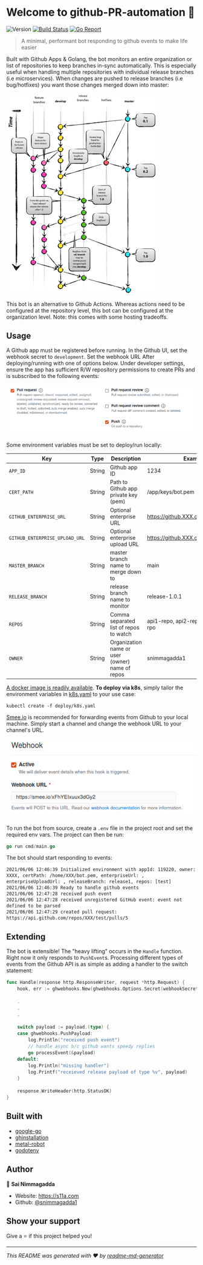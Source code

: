 # Welcome to github-PR-automation 👋

![Version](https://img.shields.io/badge/version-0.0.1-blue.svg?cacheSeconds=2592000)
[![Build Status](https://travis-ci.com/snimmagadda1/github-PR-automation.svg?branch=master)](https://travis-ci.com/snimmagadda1/github-PR-automation)
[![Go Report](https://goreportcard.com/badge/github.com/snimmagadda1/stack-exchange-graphql-server)](https://goreportcard.com/report/github.com/snimmagadda1/github-PR-automation)

> A minimal, performant bot responding to github events to make life easier

Built with Github Apps & Golang, the bot monitors an entire organization or list of repositories to keep branches in-sync automatically. This is especially useful when handling multiple repositories with individual release branches (i.e microservices). When changes are pushed to release branches (i.e bug/hotfixes) you want those changes merged down into master:

<img src="nvie_git_flow.png" alt="NVIE git flow strategy" width="400"/>


This bot is an alternative to Github Actions. Whereas actions need to be configured at the repository level, this bot can be configured at the organization level. Note: this comes with some hosting tradeoffs.

## Usage
A Github app must be registered before running. In the Github UI, set the webhook secret to `development`. Set the webhook URL After deploying/running with one of options below. Under developer settings, ensure the app has sufficient R/W repository permissions to create PRs and is subscribed to the following events:

![Github app events subscribed](github_events_subscribe.png)

Some environment variables must be set to deploy/run locally:

| Key      | Type   | Description          | Example        |
| -------- | ------ | -------------------- | -------------- |
| `APP_ID` | String | Github app ID             | 1234      |
| `CERT_PATH` | String | Path to Github app private key  (pem)      | /app/keys/bot.pem         |
| `GITHUB_ENTERPRISE_URL`  | String | Optional enterprise URL | https://github.XXX.com/api/v3        |
| `GITHUB_ENTERPRISE_UPLOAD_URL`   | String | Optional enterprise upload URL | https://github.XXX.com/api/v3/upload |
| `MASTER_BRANCH` | String | master branch name to merge down to       | main         |
| `RELEASE_BRANCH` | String | release branch name to monitor       | release-1.0.1         |
| `REPOS` | String | Comma separated list of repos to watch       | api1-repo, api2-repo, ui1-repo, ui2-rpo         |
| `OWNER` | String | Organization name or user (owner) name of repos       | snimmagadda1        |




[A docker image is readily available](https://hub.docker.com/repository/docker/snimmagadda/github-pr-bot). **To deploy via k8s**, simply tailor the environment variables in [k8s.yaml](./deploy/k8s.yaml) to your use case:
```
kubectl create -f deploy/k8s.yaml
```

[Smee.io](https://smee.io/) is recommended for forwarding events from Github to your local machine. Simply start a channel and change the webhook URL to your channel's URL. 

![Webhook forwarding](webhook.png)

To run the bot from source, create a `.env` file in the project root and set the required env vars. The project can then be run:

```go
go run cmd/main.go
```

The bot should start responding to events:

```log
2021/06/06 12:46:39 Initialized environment with appId: 119220, owner: XXXX, certPath: /home/XXX/bot.pem, enterpriseUrl: , enterpriseUploadUrl: , releaseBranch: release1, repos: [test]
2021/06/06 12:46:39 Ready to handle github events
2021/06/06 12:47:28 received push event
2021/06/06 12:47:28 received unregistered GitHub event: event not defined to be parsed
2021/06/06 12:47:29 created pull request: https://api.github.com/repos/XXX/test/pulls/5
```


## Extending
The bot is extensible! The "heavy lifting" occurs in the `Handle` function. Right now it only responds to `PushEvent`s. Processing different types of events from the Github API is as simple as adding a handler to the switch statement:

```go
func Handle(response http.ResponseWriter, request *http.Request) {
	hook, err := ghwebhooks.New(ghwebhooks.Options.Secret(webhookSecret))
	
    .
    .
    .

	switch payload := payload.(type) {
	case ghwebhooks.PushPayload:
		log.Println("received push event")
		// handle async b/c github wants speedy replies
		go processEvent(&payload)
	default:
		log.Println("missing handler")
		log.Printf("receieved release payload of type %v", payload)
	}

	response.WriteHeader(http.StatusOK)
}
```

## Built with
* [google-go](https://github.com/google/go-github)
* [ghinstallation](https://github.com/bradleyfalzon/ghinstallation)
* [metal-robot](https://github.com/metal-stack/metal-robot)
* [godotenv](https://github.com/joho/godotenv)

## Author

👤 **Sai Nimmagadda**

* Website: https://s11a.com
* Github: [@snimmagadda1](https://github.com/snimmagadda1)

## Show your support

Give a ⭐️ if this project helped you!

***
_This README was generated with ❤️ by [readme-md-generator](https://github.com/kefranabg/readme-md-generator)_
